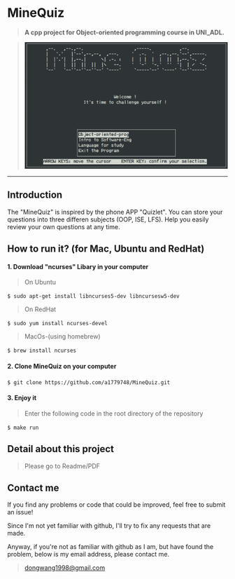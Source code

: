 # MineQuiz

> **A cpp project for Object-oriented programming course in UNI_ADL.**

> ![mainwinShow](Readme/mainwinShow.png)
----
## Introduction

The "MineQuiz" is inspired by the phone APP "Quizlet". You can store your questions into three differen subjects (OOP, ISE, LFS). Help you easily review your own questions at any time.
## How to run it? (for Mac, Ubuntu and RedHat)

#### 1. Download "ncurses" Libary in your computer

> On Ubuntu

`$ sudo apt-get install libncurses5-dev libncursesw5-dev`

> On RedHat

`$ sudo yum install ncurses-devel`

> MacOs-(using homebrew)

`$ brew install ncurses `

#### 2. Clone MineQuiz on your computer

`$ git clone https://github.com/a1779748/MineQuiz.git`

#### 3. Enjoy it

> Enter the following code in the root directory of the repository

`$ make run`

## Detail about this project
> Please go to Readme/PDF

## Contact  me

If you find any problems or code that could be improved, feel free to submit an issue!

Since I'm not yet familiar with github, I'll try to fix any requests that are made.

Anyway, if you're not as familiar with github as I am, but have found the problem, below is my email address, please contact me.

> <dongwang1998@gmail.com>
